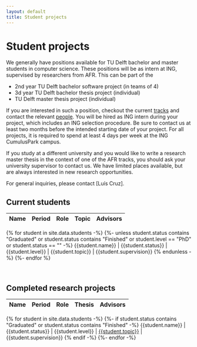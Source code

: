 ```yaml
---
layout: default
title: Student projects
---
```


# Student projects

We generally have positions available for TU Delft bachelor and master students in computer science.
These positions will be as intern at ING, supervised by researchers from AFR.
This can be part of the

- 2nd year TU Delft bachelor software project (in teams of 4)
- 3d year TU Delft bachelor thesis project (individual)
- TU Delft master thesis project (individual)

If you are interested in such a position, checkout the current [tracks](tracks.html) and contact the relevant [people](people.html). You will be hired as ING intern during your project, which includes an ING selection procedure. Be sure to contact us at least two months before the intended starting date of your project.
For all projects, it is required to spend at least 4 days per week at the ING CumulusPark campus.

If you study at a different university and you would like to write a research master thesis in the context of one of the AFR tracks, you should ask your university supervisor to contact us. We have limited places available, but are always interested in new research opportunities.

For general inquiries, please contact [Luís Cruz].


## Current students

Name | Period | Role | Topic | Advisors
--|--|--|--|--
{% for student in site.data.students -%}
{%- unless student.status contains "Graduated" or student.status contains "Finished" or student.level == "PhD" or student.status == "" -%}
{{student.name}}     | {{student.status}} | {{student.level}} | {{student.topic}} | {{student.supervision}}
{% endunless -%}
{%- endfor %}

<br/>

## Completed research projects

Name | Period | Role | Thesis       | Advisors
-----|--------|------|--------------|----------
{% for student in site.data.students -%}
{%- if student.status contains "Graduated" or student.status contains "Finished" -%}
{{student.name}}     | {{student.status}} | {{student.level}} | [{{student.topic}}]({{student.link}}) | {{student.supervision}}
{% endif -%}
{%- endfor -%}
